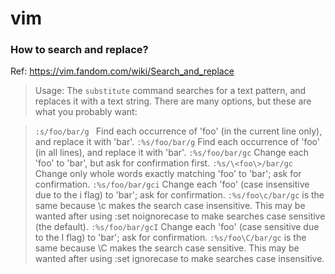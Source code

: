 # vim

### How to search and replace?

Ref: https://vim.fandom.com/wiki/Search_and_replace

> Usage: The `substitute` command searches for a text pattern, and replaces it with a text string. There are many options, but these are what you probably want:

> `:s/foo/bar/g `
> Find each occurrence of 'foo' (in the current line only), and replace it with 'bar'.
> `:%s/foo/bar/g`
> Find each occurrence of 'foo' (in all lines), and replace it with 'bar'.
> `:%s/foo/bar/gc`
> Change each 'foo' to 'bar', but ask for confirmation first.
> `:%s/\<foo\>/bar/gc`
> Change only whole words exactly matching 'foo' to 'bar'; ask for confirmation.
> `:%s/foo/bar/gci`
> Change each 'foo' (case insensitive due to the i flag) to 'bar'; ask for confirmation.
> `:%s/foo\c/bar/gc` is the same because \c makes the search case insensitive.
> This may be wanted after using :set noignorecase to make searches case sensitive (the default).
> `:%s/foo/bar/gcI`
> Change each 'foo' (case sensitive due to the I flag) to 'bar'; ask for confirmation.
> `:%s/foo\C/bar/gc` is the same because \C makes the search case sensitive.
> This may be wanted after using :set ignorecase to make searches case insensitive.
